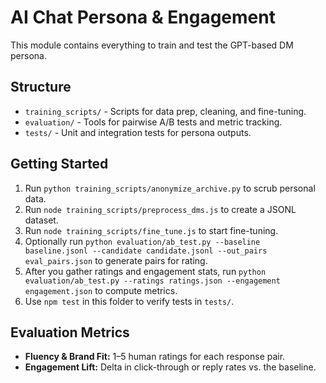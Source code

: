 # AI Chat Persona & Engagement

This module contains everything to train and test the GPT-based DM persona.

## Structure
- `training_scripts/` - Scripts for data prep, cleaning, and fine-tuning.
- `evaluation/` - Tools for pairwise A/B tests and metric tracking.
- `tests/` - Unit and integration tests for persona outputs.

## Getting Started
1. Run `python training_scripts/anonymize_archive.py` to scrub personal data.
2. Run `node training_scripts/preprocess_dms.js` to create a JSONL dataset.
3. Run `node training_scripts/fine_tune.js` to start fine-tuning.
4. Optionally run `python evaluation/ab_test.py --baseline baseline.jsonl --candidate candidate.jsonl --out_pairs eval_pairs.json` to generate pairs for rating.
5. After you gather ratings and engagement stats, run `python evaluation/ab_test.py --ratings ratings.json --engagement engagement.json` to compute metrics.
6. Use `npm test` in this folder to verify tests in `tests/`.

## Evaluation Metrics
- **Fluency & Brand Fit:** 1–5 human ratings for each response pair.
- **Engagement Lift:** Delta in click-through or reply rates vs. the baseline.
